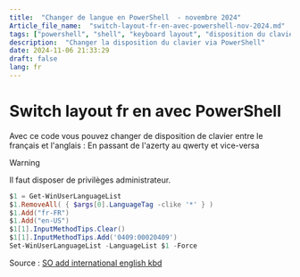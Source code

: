 ```yaml
--- 
title:  "Changer de langue en PowerShell  - novembre 2024"
Article_file_name:  "switch-layout-fr-en-avec-powershell-nov-2024.md"
tags: ["powershell", "shell", "keyboard layout", "disposition du clavier", "nov", "nov-2024"]
description:  "Changer la disposition du clavier via PowerShell"
date: 2024-11-06 21:33:29
draft: false 
lang: fr
---
```


# Switch layout fr en avec PowerShell
Avec ce code vous pouvez changer de disposition de clavier entre le français et l'anglais : 
En passant de l'azerty au qwerty et vice-versa
> [!WARNING]
> Il faut disposer de privilèges administrateur. 
```powershell
$1 = Get-WinUserLanguageList
$1.RemoveAll( { $args[0].LanguageTag -clike '*' } )
$1.Add("fr-FR")
$1.Add("en-US")
$1[1].InputMethodTips.Clear()
$1[1].InputMethodTips.Add('0409:00020409')
Set-WinUserLanguageList -LanguageList $1 -Force
```



Source : [SO add international english kbd](https://stackoverflow.com/questions/66267355/add-international-english-keyboard-in-windows-10-through-the-powershell)